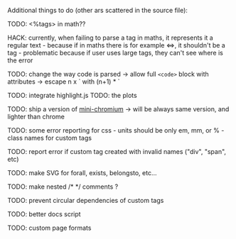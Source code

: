 
Additional things to do (other ars scattered in the source file):

TODO: <%tags> in math??

HACK: currently, when failing to parse a tag in maths, it represents it a regular text
    - because if in maths there is for example <=>, it shouldn't be a tag
    - problematic because if user uses large tags, they can't see where is the error

TODO: change the way code is parsed
    -> allow full `<code>` block with attributes
    -> escape n x \` with (n+1) * \`

TODO: integrate highlight.js
TODO: the plots

TODO: ship a version of [mini-chromium](https://github.com/chromium/mini_chromium)
    -> will be always same version, and lighter than chrome

TODO: some error reporting for css
    - units should be only em, mm, or %
    - class names for custom tags

TODO: report error if custom tag created with invalid names ("div", "span", etc)

TODO: make SVG for forall, exists, belongsto, etc...

TODO: make nested /* */ comments ?

TODO: prevent circular dependencies of custom tags

TODO: better docs script

TODO: custom page formats
